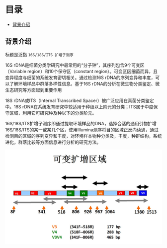 # 目录
* [背景介绍](#背景介绍)

## 背景介绍
标题是泛指 `16S/18S/ITS 扩增子测序` 

16S rDNA是细菌分类学研究中最常用的“分子钟”，其序列包含9个可变区（Variable region）和10个保守区（constant region）。可变区因细菌而异，且变异程度与细菌的系统发育密切相关。通过检测16S rDNA的序列变异和丰度，可以了解环境样品中群落多样性信息。基于16S rDNA的分析在微生物分类鉴定、微生态研究等方面起到重要作用

18S rDNA或ITS（Internal Transcribed Spacer）被广泛应用在真菌分类鉴定中。18S rDNA在系统发育研究中较适用于种级以上阶元的分类；ITS属于中度保守区域，利用它可研究种及种以下的分类阶元。

16S/18S/ITS扩增子测序即通过提取环境样品的DNA，选择合适的通用引物扩增16S/18S/ITS的某一或某几个区，使用Illumina测序将目的区域正反向读通，通过检测目的区域的序列变异和丰度，对环境样本物种分类及，丰度，种群结构，系统进化，群落比较等方面信息进行分析的研究方法。

![image](https://github.com/bitcometz/images/blob/master/16S_seq_region.png)
